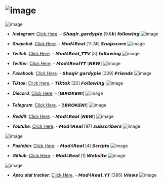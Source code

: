 

# ![image](https://github.com/Mod4Real/Mod4Real.github.io/assets/134821089/30700225-6658-46b1-aa22-f1c1924b93bf)

![image](https://github.com/Mod4Real/Mod4Real.github.io/assets/134821089/de4e2471-4ea2-4481-8c7a-0d58cc75a5cb)

+ 𝑰𝒏𝒔𝒕𝒂𝒈𝒓𝒂𝒎: [Click Here](https://www.instagram.com/shaqir_gardypie/). - 𝙎𝙝𝙖𝙦𝙞𝙧_𝙜𝙖𝙧𝙙𝙮𝙥𝙞𝙚 [9.6𝙠] 𝙛𝙤𝙡𝙡𝙤𝙬𝙞𝙣𝙜 ![image](https://github.com/Mod4Real/Mod4Real.github.io/assets/134821089/4998e020-ce80-4908-a681-2a5f6c330d32)



+ 𝑺𝒏𝒂𝒑𝒄𝒉𝒂𝒕: [Click Here](https://www.snapchat.com/add/mod4real?share_id=QTgyMjU5&locale=en_CA). - 𝙈𝙤𝙙4𝙍𝙚𝙖𝙡 [11.7𝙠] 𝙎𝙣𝙖𝙥𝙨𝙘𝙤𝙧𝙚 ![image](https://github.com/Mod4Real/Mod4Real.github.io/assets/134821089/93a59324-44c3-431b-b4e7-7845be5acc28)


+ 𝑻𝒘𝒊𝒕𝒄𝒉: [Click Here](https://twitch.tv/mod4real_ttv). - 𝙈𝙤𝙙4𝙍𝙚𝙖𝙡_𝙏𝙏𝙑 [5] 𝙛𝙤𝙡𝙡𝙤𝙬𝙞𝙣𝙜 ![image](https://github.com/Mod4Real/Mod4Real.github.io/assets/134821089/64db0c7d-c774-4db0-931b-846a80d849c1)


+ 𝑻𝒘𝒊𝒕𝒕𝒆𝒓: [Click Here](https://twitter.com/Mod4RealYT). - 𝙈𝙤𝙙4𝙍𝙚𝙖𝙡𝙔𝙏 [*𝙉𝙀𝙒*] ![image](https://github.com/Mod4Real/Mod4Real.github.io/assets/134821089/818ca385-8783-42e0-bfc5-715ffb8ddcc3)


+ 𝑭𝒂𝒄𝒆𝒃𝒐𝒐𝒌: [Click Here](https://www.facebook.com/shaqir.gardpie). - 𝙎𝙝𝙖𝙦𝙞𝙧 𝙜𝙖𝙧𝙙𝙮𝙥𝙞𝙚 [329] 𝙁𝙧𝙞𝙚𝙣𝙙𝙨 ![image](https://github.com/Mod4Real/Mod4Real.github.io/assets/134821089/eb35b4a0-11c3-4221-89c3-39f746661b52)


+ 𝑻𝒊𝒌𝒕𝒐𝒌: [Click Here](https://vm.tiktok.com/ZMLmP8msM/). - 𝙏𝙞𝙠𝙩𝙤𝙠 [20] 𝙁𝙤𝙡𝙡𝙤𝙬𝙞𝙣𝙜 ![image](https://github.com/Mod4Real/Mod4Real.github.io/assets/134821089/b2fd2e27-8c66-47dc-a0e7-256e43ab78fa)


+ 𝑫𝒊𝒔𝒄𝒐𝒓𝒅: [Click Here](https://www.NONE). - [❗𝘽𝙍𝙊𝙆𝙀𝙉❗] ![image](https://github.com/Mod4Real/Mod4Real.github.io/assets/134821089/0783a1db-8d4f-4662-908c-be0827e88d3f)
  

+ 𝑻𝒆𝒍𝒆𝒈𝒓𝒂𝒎: [Click Here](https://www.NONE). - [❗𝘽𝙍𝙊𝙆𝙀𝙉❗] ![image](https://github.com/Mod4Real/Mod4Real.github.io/assets/134821089/f2765ea0-e188-4e7c-b000-f4918c2c4470)


+ 𝑹𝒆𝒅𝒅𝒊𝒕: [Click Here](https://www.reddit.com/user/Mod4Real). - 𝙈𝙤𝙙4𝙍𝙚𝙖𝙡 [*𝙉𝙀𝙒*] ![image](https://github.com/Mod4Real/Mod4Real.github.io/assets/134821089/9802ae66-a366-493a-887f-30c5c59caa85)


+ 𝒀𝒐𝒖𝒕𝒖𝒃𝒆: [Click Here](https://youtube.com/channel/UClDUcDqLyJvfpW68y6GOOYA). - 𝙈𝙤𝙙4𝙍𝙚𝙖𝙡 [97] 𝙨𝙪𝙗𝙨𝙘𝙧𝙞𝙗𝙚𝙧𝙨 ![image](https://github.com/Mod4Real/Mod4Real.github.io/assets/134821089/1b594c48-3fba-459e-8036-c7967ef8bb83)

 ![image](https://github.com/Mod4Real/Mod4Real.github.io/assets/134821089/a298ff04-4af1-42c9-abdf-64ecf28c9083)


+ 𝑷𝒂𝒔𝒕𝒆𝒃𝒊𝒏: [Click Here](https://pastebin.com/u/Mod4Real). - 𝙈𝙤𝙙4𝙍𝙚𝙖𝙡 [4] 𝙎𝙘𝙧𝙞𝙥𝙩𝙨 ![image](https://github.com/Mod4Real/Mod4Real.github.io/assets/134821089/8872ddbc-30ed-4f78-9293-883430706478)


+ 𝑮𝒊𝒕𝒉𝒖𝒃: [Click Here](https://github.com/Mod4Real). - 𝙈𝙤𝙙4𝙍𝙚𝙖𝙡 [1] 𝙒𝙚𝙗𝙨𝙞𝙩𝙚 ![image](https://github.com/Mod4Real/Mod4Real.github.io/assets/134821089/a1c7db9a-b89b-4752-9912-c6f9b437f4ee)

 ![image](https://github.com/Mod4Real/Mod4Real.github.io/assets/134821089/759413a1-5de7-4ea6-a99c-39d1636d0c45)


+ 𝑨𝒑𝒆𝒙 𝒔𝒕𝒂𝒕 𝒕𝒓𝒂𝒄𝒌𝒆𝒓: [Click Here](https://apex.tracker.gg/apex/profile/psn/Mod4real_YT/overview). - 𝙈𝙤𝙙4𝙍𝙚𝙖𝙡_𝙔𝙏 [386] 𝙑𝙞𝙚𝙬𝙨 ![image](https://github.com/Mod4Real/Mod4Real.github.io/assets/134821089/0d99bfaa-24fd-49f9-b2a5-e32a722c6d11)

